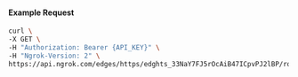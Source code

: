 <!-- Code generated for API Clients. DO NOT EDIT. -->

#### Example Request

```bash
curl \
-X GET \
-H "Authorization: Bearer {API_KEY}" \
-H "Ngrok-Version: 2" \
https://api.ngrok.com/edges/https/edghts_33NaY7FJ5rOcAiB47ICpvPJ2lBP/routes/edghtsrt_33NaY23ojFUTyrrY7o7zuW2ySgW/websocket_tcp_converter
```
